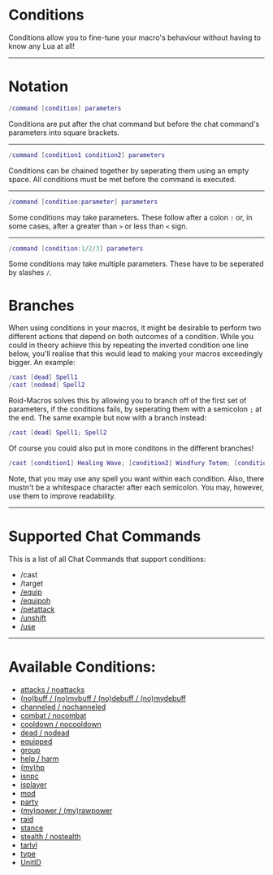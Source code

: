 # Conditions

Conditions allow you to fine-tune your macro's behaviour without having to
know any Lua at all!

---

# Notation

```lua
/command [condition] parameters
```

Conditions are put after the chat command but before the chat command's
parameters into square brackets.

---

```lua
/command [condition1 condition2] parameters
```

Conditions can be chained together by seperating them using an empty space. All
conditions must be met before the command is executed.

---

```lua
/command [condition:parameter] parameters
```

Some conditions may take parameters. These follow after a colon `:` or, in
some cases, after a greater than `>` or less than `<` sign.

---

```lua
/command [condition:1/2/3] parameters
```

Some conditions may take multiple parameters. These have to be seperated by
slashes `/`.

# Branches

When using conditions in your macros, it might be desirable to perform two
different actions that depend on both outcomes of a condition. While you could
in theory achieve this by repeating the inverted condition one line below,
you'll realise that this would lead to making your macros exceedingly bigger.
An example:

```lua
/cast [dead] Spell1
/cast [nodead] Spell2
```

Roid-Macros solves this by allowing you to branch off of the first set of
parameters, if the conditions fails, by seperating them with a semicolon `;` at
the end. The same example but now with a branch instead:

```lua
/cast [dead] Spell1; Spell2
```

Of course you could also put in more conditons in the different branches!

```lua
/cast [condition1] Healing Wave; [condition2] Windfury Totem; [condition3] Healing Wave (Rank 3); Frost Shock
```

Note, that you may use any spell you want within each condition. Also, there
mustn't be a whitespace character after each semicolon. You may, however, use
them to improve readability.

---

# Supported Chat Commands

This is a list of all Chat Commands that support conditions:

* /cast
* /target
* [/equip](commands/equip.md)
* [/equipoh](commands/equip.md)
* [/petattack](commands/petattack.md)
* [/unshift](commands/unshift.md)
* [/use](commands/use.md)

---

# Available Conditions:
* [attacks / noattacks](conditions/attacks.md)
* [(no)buff / (no)mybuff / (no)debuff / (no)mydebuff](conditions/buffs.md)
* [channeled / nochanneled](conditions/channeled.md)
* [combat / nocombat](conditions/combat.md)
* [cooldown / nocooldown](conditions/cooldown.md)
* [dead / nodead](conditions/dead.md)
* [equipped](conditions/equipped.md)
* [group](conditions/group.md)
* [help / harm](conditions/help_harm.md)
* [(my)hp](conditions/hp.md)
* [isnpc](conditions/isnpc.md)
* [isplayer](conditions/isplayer.md)
* [mod](conditions/mod.md)
* [party](conditions/party.md)
* [(my)power / (my)rawpower](conditions/power.md)
* [raid](conditions/raid.md)
* [stance](conditions/stance.md)
* [stealth / nostealth](conditions/stealth.md)
* [tarlvl](conditions/tarlvl.md)
* [type](conditions/type.md)
* [UnitID](conditions/target.md)
